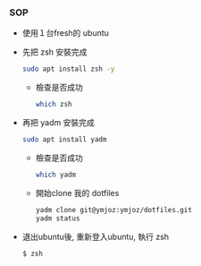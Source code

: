 ### SOP
- 使用１台fresh的 ubuntu
- 先把 zsh 安裝完成
  ```bash
  sudo apt install zsh -y
  ```
  - 檢查是否成功
    ```bash
    which zsh
    ```
  
- 再把 yadm 安裝完成
  ```bash
  sudo apt install yadm
  ```
  - 檢查是否成功
    ```bash
    which yadm
    ```
  - 開始clone 我的 dotfiles
    ```bash
    yadm clone git@ymjoz:ymjoz/dotfiles.git
    yadm status
    ```

- 退出ubuntu後, 重新登入ubuntu, 執行 zsh
  ```bash
  $ zsh
  ```

